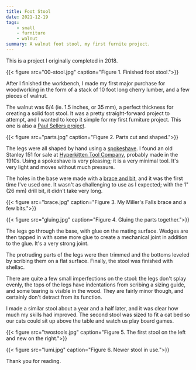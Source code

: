 ```yaml
---
title: Foot Stool
date: 2021-12-19
tags:
    - small
    - furniture
    - walnut
summary: A walnut foot stool, my first furnite project.
---
```



This is a project I originally completed in 2018.

{{< figure src="00-stool.jpg"
    caption="Figure 1. Finished foot stool.">}}

After I finished the workbench, I made my first major purchase for
woodworking in the form of a stack of 10 foot long cherry lumber,
and a few pieces of walnut.

The walnut was 6/4 (ie. 1.5 inches, or 35 mm), a perfect thickness for
creating a solid foot stool. It was a pretty straight-forward project to attempt,
and I wanted to keep it simple for my first furniture project. This one is
also a [Paul Sellers project](https://woodworkingmasterclasses.com/videos/foot-stool-project-info/).

{{< figure src="parts.jpg"
    caption="Figure 2. Parts cut and shaped.">}}

The legs were all shaped by hand using a
[spokeshave](https://en.wikipedia.org/wiki/Spokeshave). I found an
old Stanley 151 for sale at [Hyperkitten Tool Company](https://hyperkitten.com/),
probably made in the 1910s. Using a spokeshave is very pleasing; it is
a very minimal tool. It's very light and moves without much pressure.

The holes in the base were made with a 
[brace and bit](https://en.wikipedia.org/wiki/Brace_(tool)), and it was
the first time I've used one. It wasn't as challenging to use as I
expected; with the 1" (26 mm) drill bit, it didn't take very long.

{{< figure src="brace.jpg"
    caption="Figure 3. My Miller's Falls brace and a few bits.">}}

{{< figure src="gluing.jpg"
    caption="Figure 4. Gluing the parts together.">}}

The legs go through the base, with glue on the mating surface. Wedges
are then tapped in with some more glue to create a mechanical joint
in addition to the glue. It's a very strong joint.

The protruding parts of the legs were then trimmed and the bottoms
leveled by scribing them on a flat surface. Finally, the stool was
finished with shellac.

There are quite a few small imperfections on the stool: the legs
don't splay evenly, the tops of the legs have indentations from
scribing a sizing guide, and some tearing is visible in the wood.
They are fairly minor though, and certainly don't detract from its
function.

I made a similar stool about a year and a half later, and it was
clear how much my skills had improved. The second stool was sized
to fit a cat bed so our cats could sit up above the table and
watch us play board games.

{{< figure src="twostools.jpg"
    caption="Figure 5. The first stool on the left and new on the right.">}}

{{< figure src="lumi.jpg"
    caption="Figure 6. Newer stool in use.">}}

Thank you for reading.


